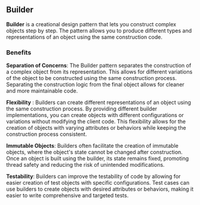## Builder

**Builder**  is a creational design pattern that lets you construct complex objects step by step. The pattern allows you to produce different types and representations of an object using the same construction code.

### Benefits

**Separation of Concerns**: The Builder pattern separates the construction of a complex object from its representation. This allows for different variations of the object to be constructed using the same construction process. Separating the construction logic from the final object allows for cleaner and more maintainable code.

**Flexibility** : Builders can create different representations of an object using the same construction process. By providing different builder implementations, you can create objects with different configurations or variations without modifying the client code. This flexibility allows for the creation of objects with varying attributes or behaviors while keeping the construction process consistent.

**Immutable Objects**: Builders often facilitate the creation of immutable objects, where the object's state cannot be changed after construction. Once an object is built using the builder, its state remains fixed, promoting thread safety and reducing the risk of unintended modifications.

**Testability**: Builders can improve the testability of code by allowing for easier creation of test objects with specific configurations. Test cases can use builders to create objects with desired attributes or behaviors, making it easier to write comprehensive and targeted tests.
